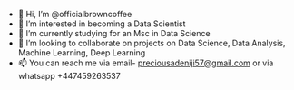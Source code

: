 - 👋 Hi, I’m @officialbrowncoffee
- 👀 I’m interested in becoming a Data Scientist
- 🌱 I’m currently studying for an Msc in Data Science
- 💞️ I’m looking to collaborate on projects on Data Science, Data Analysis, Machine Learning, Deep Learning
- 📫 You can reach me via email- preciousadeniji57@gmail.com or via whatsapp +447459263537

<!---
officialbrowncoffee/officialbrowncoffee is a ✨ special ✨ repository because its `README.md` (this file) appears on your GitHub profile.
You can click the Preview link to take a look at your changes.
--->
